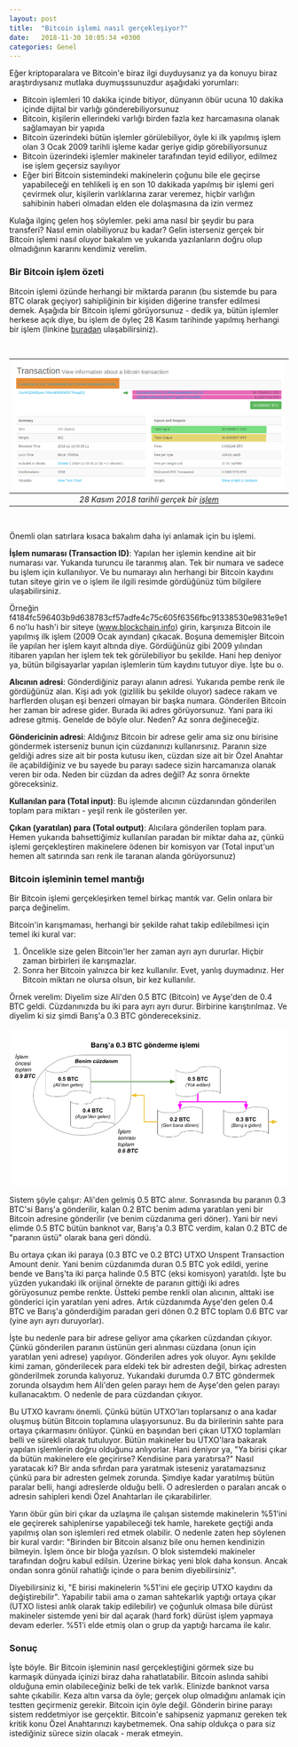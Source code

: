 ```yaml
---
layout: post
title:  "Bitcoin işlemi nasıl gerçekleşiyor?"
date:   2018-11-30 10:05:34 +0300
categories: Genel
---
```



Eğer kriptoparalara ve Bitcoin'e biraz ilgi duyduysanız ya da konuyu biraz araştırdıysanız mutlaka duymuşssunuzdur aşağıdaki yorumları:

- Bitcoin işlemleri 10 dakika içinde bitiyor, dünyanın öbür ucuna 10 dakika içinde dijital bir varlığı gönderebiliyorsunuz
- Bitcoin, kişilerin ellerindeki varlığı birden fazla kez harcamasına olanak sağlamayan bir yapıda
- Bitcoin üzerindeki bütün işlemler görülebiliyor, öyle ki ilk yapılmış işlem olan 3 Ocak 2009 tarihli işleme kadar geriye gidip görebiliyorsunuz
- Bitcoin üzerindeki işlemler makineler tarafından teyid ediliyor, edilmez ise işlem geçersiz sayılıyor
- Eğer biri Bitcoin sistemindeki makinelerin çoğunu bile ele geçirse yapabileceği en tehlikeli iş en son 10 dakikada yapılmış bir işlemi geri çevirmek olur, kişilerin varlıklarına zarar veremez, hiçbir varlığın sahibinin haberi olmadan elden ele dolaşmasına da izin vermez

Kulağa ilginç gelen hoş söylemler. peki ama nasıl bir şeydir bu para transferi? Nasıl emin olabiliyoruz bu kadar? Gelin isterseniz gerçek bir Bitcoin işlemi nasıl oluyor bakalım ve yukarıda yazılanların doğru olup olmadığının kararını kendimiz verelim. 

### Bir Bitcoin işlem özeti

Bitcoin işlemi özünde herhangi bir miktarda paranın (bu sistemde bu para BTC olarak geçiyor) sahipliğinin bir kişiden diğerine transfer edilmesi demek. Aşağıda bir Bitcoin işlemi görüyorsunuz - dedik ya, bütün işlemler herkese açık diye, bu işlem de öyleç 28 Kasım tarihinde yapılmış herhangi bir işlem (linkine [buradan](https://www.blockchain.com/btc/tx/f1cd43bc5be1309c8e76d4584a8f6dfbfca37399588416042f8a85603c5f4995) ulaşabilirsiniz). 


&nbsp;

| ![transaction-sample-640-b.png](/assets/transaction-sample-640-b.png) | 
|:--:| 
| *28 Kasım 2018 tarihli gerçek bir [işlem](https://www.blockchain.com/btc/tx/f1cd43bc5be1309c8e76d4584a8f6dfbfca37399588416042f8a85603c5f4995)* |

&nbsp;

Önemli olan satırlara kısaca bakalım daha iyi anlamak için bu işlemi. 

**İşlem numarası (Transaction ID)**: Yapılan her işlemin kendine ait bir numarası var. Yukarıda turuncu ile taranmış alan. Tek bir numara ve sadece bu işlem için kullanılıyor. Ve bu numarayı alın herhangi bir Bitcoin kaydını tutan siteye girin ve o işlem ile ilgili resimde gördüğünüz tüm bilgilere ulaşabilirsiniz. 

Örneğin f4184fc596403b9d638783cf57adfe4c75c605f6356fbc91338530e9831e9e16 no'lu hash'i bir siteye (www.blockchain.info) girin, karşınıza Bitcoin ile yapılmış ilk işlem (2009 Ocak ayından) çıkacak. Boşuna dememişler Bitcoin ile yapılan her işlem kayıt altında diye. Gördüğünüz gibi 2009 yılından itibaren yapılan her işlem tek tek görülebiliyor bu şekilde. Hani hep deniyor ya, bütün bilgisayarlar yapılan işlemlerin tüm kaydını tutuyor diye. İşte bu o. 

**Alıcının adresi**: Gönderdiğiniz parayı alanın adresi. Yukarıda pembe renk ile gördüğünüz alan. Kişi adı yok (gizlilik bu şekilde oluyor) sadece rakam ve harflerden oluşan eşi benzeri olmayan bir başka numara. Gönderilen Bitcoin her zaman bir adrese gider. Burada iki adres görüyorsunuz. Yani para iki adrese gitmiş. Genelde de böyle olur. Neden? Az sonra değineceğiz. 

**Göndericinin adresi**: Aldığınız Bitcoin bir adrese gelir ama siz onu birisine göndermek isterseniz bunun için cüzdanınızı kullanırsınız. Paranın size geldiği adres size ait bir posta kutusu iken, cüzdan size ait bir Özel Anahtar ile açabildiğiniz ve bu sayede bu parayı sadece sizin harcamanıza olanak veren bir oda. Neden bir cüzdan da adres değil? Az sonra örnekte göreceksiniz.  

**Kullanılan para (Total input)**: Bu işlemde alıcının cüzdanından gönderilen toplam para miktarı - yeşil renk ile gösterilen yer. 

**Çıkan (yaratılan) para (Total output)**: Alıcılara gönderilen toplam para. Hemen yukarıda bahsettiğimiz kullanılan paradan bir miktar daha az, çünkü işlemi gerçekleştiren makinelere ödenen bir komisyon var (Total input'un hemen alt satırında sarı renk ile taranan alanda görüyorsunuz) 

### Bitcoin işleminin temel mantığı

Bir Bitcoin işlemi gerçekleşirken temel birkaç mantık var. Gelin onlara bir parça değinelim. 

Bitcoin'in karışmaması, herhangi bir şekilde rahat takip edilebilmesi için temel iki kural var: 
1. Öncelikle size gelen Bitcoin'ler her zaman ayrı ayrı dururlar. Hiçbir zaman birbirleri ile karışmazlar. 
2. Sonra her Bitcoin yalnızca bir kez kullanılır. Evet, yanlış duymadınız. Her Bitcoin miktarı ne olursa olsun, bir kez kullanılır. 

Örnek verelim: Diyelim size Ali'den 0.5 BTC (Bitcoin) ve Ayşe'den de 0.4 BTC geldi. Cüzdanınızda bu iki para ayrı ayrı durur. Birbirine karıştırılmaz.  Ve diyelim ki siz şimdi Barış'a 0.3 BTC göndereceksiniz. 

![Bitcoin-transaction-example-b.png](/assets/Bitcoin-transaction-example-b.png) 

Sistem şöyle çalışır: Ali'den gelmiş 0.5 BTC alınır. Sonrasında bu paranın 0.3 BTC'si Barış'a gönderilir, kalan 0.2 BTC benim adıma yaratılan yeni bir Bitcoin adresine gönderilir (ve benim cüzdanıma geri döner). Yani bir nevi elimde 0.5 BTC bütün banknot var, Barış'a 0.3 BTC verdim, kalan 0.2 BTC de "paranın üstü" olarak bana geri döndü. 

Bu ortaya çıkan iki paraya (0.3 BTC ve 0.2 BTC) UTXO Unspent Transaction Amount denir. Yani benim cüzdanımda duran 0.5 BTC yok edildi, yerine bende ve Barış'ta iki parça halinde 0.5 BTC (eksi komisyon) yaratıldı. İşte bu yüzden yukarıdaki ilk orijinal örnekte de paranın gittiği iki adres görüyosunuz pembe renkte. Üstteki pembe renkli olan alıcının, alttaki ise gönderici için yaratılan yeni adres. Artık cüzdanımda Ayşe'den gelen 0.4 BTC ve Barış'a gönderdiğim paradan geri dönen 0.2 BTC toplam 0.6 BTC var (yine ayrı ayrı duruyorlar). 

İşte bu nedenle para bir adrese geliyor ama çıkarken cüzdandan çıkıyor. Çünkü gönderilen paranın üstünün geri alınması cüzdana (onun için yaratılan yeni adrese) yapılıyor. Gönderilen adres yok oluyor. Aynı şekilde kimi zaman, gönderilecek para eldeki tek bir adresten değil, birkaç adresten gönderilmek zorunda kalıyoruz. Yukarıdaki durumda 0.7 BTC göndermek zorunda olsaydım hem Ali'den gelen parayı hem de Ayşe'den gelen parayı kullanacaktım. O nedenle de para cüzdandan çıkıyor. 

Bu UTXO kavramı önemli. Çünkü bütün UTXO'ları toplarsanız o ana kadar oluşmuş bütün Bitcoin toplamına ulaşıyorsunuz. Bu da birilerinin sahte para ortaya çıkarmasını önlüyor. Çünkü en başından beri çıkan UTXO toplamları belli ve sürekli olarak tutuluyor. Bütün makineler bu UTXO'lara bakarak yapılan işlemlerin doğru olduğunu anlıyorlar. Hani deniyor ya, "Ya birisi çıkar da bütün makinelere ele geçirirse? Kendisine para yaratırsa?" Nasıl yaratacak ki? Bir anda sıfırdan para yaratmak isteseniz yaratamazsınız çünkü para bir adresten gelmek zorunda. Şimdiye kadar yaratılmış bütün paralar belli, hangi adreslerde olduğu belli. O adreslerden o paraları ancak o adresin sahipleri kendi Özel Anahtarları ile çıkarabilirler. 

Yarın öbür gün biri çıkar da uzlaşma ile çalışan sistemde makinelerin %51'ini ele geçirerek sahiplenirse yapabileceği tek hamle, harekete geçtiği anda yapılmış olan son işlemleri red etmek olabilir. O nedenle zaten hep söylenen bir kural vardır: "Birinden bir Bitcoin alsanız bile onu hemen kendinizin bilmeyin. İşlem önce bir bloğa yazılsın. O blok sistemdeki makineler tarafından doğru kabul edilsin. Üzerine birkaç yeni blok daha konsun. Ancak ondan sonra gönül rahatlığı içinde o para benim diyebilirsiniz".

Diyebilirsiniz ki, "E birisi makinelerin %51'ini ele geçirip UTXO kaydını da değiştirebilir". Yapabilir tabii ama o zaman sahtekarlık yaptığı ortaya çıkar (UTXO listesi anlık olarak takip edilebilir) ve çoğunluk olmasa bile dürüst makineler sistemde yeni bir dal açarak (hard fork) dürüst işlem yapmaya devam ederler. %51'i elde etmiş olan o grup da yaptığı harcama ile kalır. 

### Sonuç

İşte böyle. Bir Bitcoin işleminin nasıl gerçekleştiğini görmek size bu karmaşık dünyada içinizi biraz daha rahatlatabilir. Bitcoin aslında sahibi olduğuna emin olabileceğiniz belki de tek varlık. Elinizde banknot varsa sahte çıkabilir. Keza altın varsa da öyle; gerçek olup olmadığını anlamak için testten geçirmeniz gerekir. Bitcoin için öyle değil. Gönderin birine parayı sistem reddetmiyor ise gerçektir. Bitcoin'e sahipseniz yapmanız gereken tek kritik konu Özel Anahtarınızı kaybetmemek. Ona sahip oldukça o para siz istediğiniz sürece sizin olacak - merak etmeyin. 
